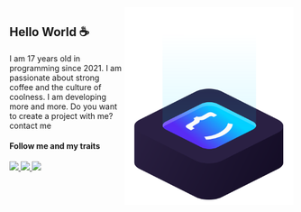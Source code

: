 <img src="chiquuu.svg" min-width="300px" max-width="300px" width="300px" align="right" alt="logo iuricode">

## Hello World ☕

I am 17 years old in programming since 2021. I am passionate about strong coffee and the culture of coolness. I am developing more and more. Do you want to create a project with me? contact me

#### Follow me and my traits

<p align="left">
  <a href="https://www.instagram.com/chiquuu/" alt="Instagram">
    <img src="https://img.shields.io/badge/-Instagram-2f65e2?style=for-the-badge&logo=Instagram&logoColor=FFFFFF&link=https://www.instagram.com/chiquuu"/>
  </a>
  
  <a href="https://www.linkedin.com/in/chiquuu" alt="Linkedin">
    <img src="https://img.shields.io/badge/-Linkedin-2f65e2?style=for-the-badge&logo=Linkedin&logoColor=FFFFFF&link=https://www.linkedin.com/in/chiquuu"/>
  </a>
  
  <a href="https://chiquuu.github.io/" alt="chiquuu.#0729">
    <img src="https://img.shields.io/badge/-Discord-2f65e2?style=for-the-badge&logo=Discord&logoColor=FFFFFF&clink=https://chiquuu.github.io/"/>
  </a>
</p>
